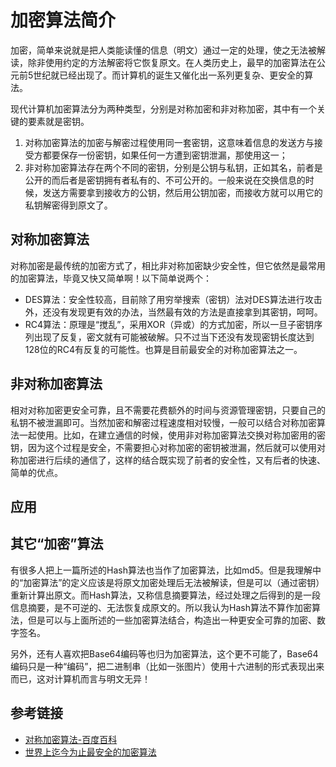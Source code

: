 # 加密算法简介

加密，简单来说就是把人类能读懂的信息（明文）通过一定的处理，使之无法被解读，除非使用约定的方法解密将它恢复原文。在人类历史上，最早的加密算法在公元前5世纪就已经出现了。而计算机的诞生又催化出一系列更复杂、更安全的算法。

现代计算机加密算法分为两种类型，分别是对称加密和非对称加密，其中有一个关键的要素就是密钥。

1. 对称加密算法的加密与解密过程使用同一套密钥，这意味着信息的发送方与接受方都要保存一份密钥，如果任何一方遭到密钥泄漏，那使用这一；
2. 非对称加密算法存在两个不同的密钥，分别是公钥与私钥，正如其名，前者是公开的而后者是密钥拥有者私有的、不可公开的。一般来说在交换信息的时候，发送方需要拿到接收方的公钥，然后用公钥加密，而接收方就可以用它的私钥解密得到原文了。

## 对称加密算法

对称加密是最传统的加密方式了，相比非对称加密缺少安全性，但它依然是最常用的加密算法，毕竟又快又简单啊！以下简单说两个：

- DES算法：安全性较高，目前除了用穷举搜索（密钥）法对DES算法进行攻击外，还没有发现更有效的办法，当然最有效的方法是直接拿到其密钥，呵呵。
- RC4算法：原理是“搅乱”，采用XOR（异或）的方式加密，所以一旦子密钥序列出现了反复，密文就有可能被破解。只不过当下还没有发现密钥长度达到128位的RC4有反复的可能性。也算是目前最安全的对称加密算法之一。

## 非对称加密算法

相对对称加密更安全可靠，且不需要花费额外的时间与资源管理密钥，只要自己的私钥不被泄漏即可。当然加密和解密过程速度相对较慢，一般可以结合对称加密算法一起使用。比如，在建立通信的时候，使用非对称加密算法交换对称加密用的密钥，因为这个过程是安全，不需要担心对称加密的密钥被泄漏，然后就可以使用对称加密进行后续的通信了，这样的结合既实现了前者的安全性，又有后者的快速、简单的优点。

## 应用



## 其它“加密”算法

有很多人把上一篇所述的Hash算法也当作了加密算法，比如md5。但是我理解中的“加密算法”的定义应该是将原文加密处理后无法被解读，但是可以（通过密钥）重新计算出原文。而Hash算法，又称信息摘要算法，经过处理之后得到的是一段信息摘要，是不可逆的、无法恢复成原文的。所以我认为Hash算法不算作加密算法，但是可以与上面所述的一些加密算法结合，构造出一种更安全可靠的加密、数字签名。

另外，还有人喜欢把Base64编码等也归为加密算法，这个更不可能了，Base64编码只是一种“编码”，把二进制串（比如一张图片）使用十六进制的形式表现出来而已，这对计算机而言与明文无异！

## 参考链接

- [对称加密算法-百度百科](https://baike.baidu.com/item/%E5%AF%B9%E7%A7%B0%E5%8A%A0%E5%AF%86%E7%AE%97%E6%B3%95/211953)
- [世界上迄今为止最安全的加密算法](https://mp.weixin.qq.com/s/_dEXAtvp05dP3zFS7hspUA)